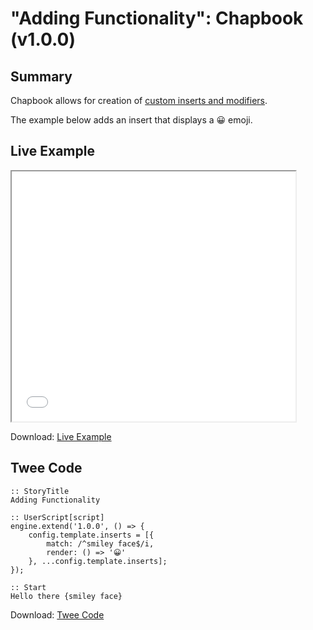 # "Adding Functionality": Chapbook (v1.0.0)

## Summary

Chapbook allows for creation of [custom inserts and modifiers](https://klembot.github.io/chapbook/guide/advanced/adding-custom-inserts.html).

The example below adds an insert that displays a 😀 emoji.

## Live Example

<section>
<iframe src="chapbook_adding_functionality_example.html" height=400 width=90%></iframe>

Download: <a href="chapbook_adding_functionality_example.html" target="_blank">Live Example</a>
</section>

## Twee Code

```
:: StoryTitle
Adding Functionality

:: UserScript[script]
engine.extend('1.0.0', () => {
    config.template.inserts = [{
        match: /^smiley face$/i,
        render: () => '😀'
    }, ...config.template.inserts];
});

:: Start
Hello there {smiley face}

```

Download: <a href="chapbook_adding_functionality_twee.txt" target="_blank">Twee Code</a>
